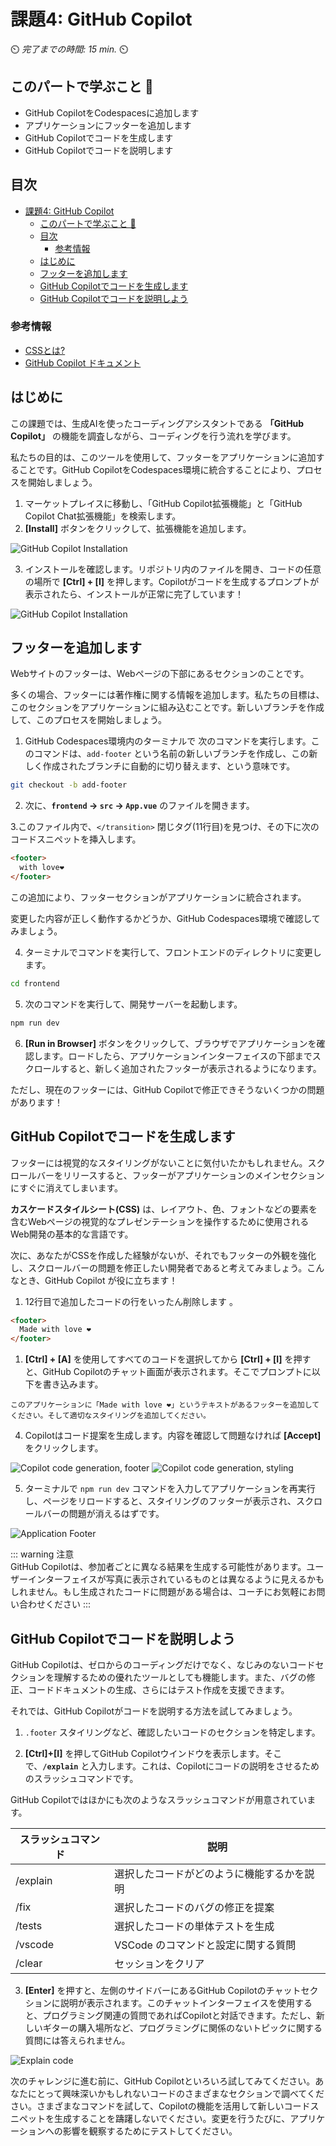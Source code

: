 # 課題4: GitHub Copilot 

⏲️ _完了までの時間: 15 min._ ⏲️

## このパートで学ぶこと 🎯

- GitHub CopilotをCodespacesに追加します
- アプリケーションにフッターを追加します
- GitHub Copilotでコードを生成します
- GitHub Copilotでコードを説明します

## 目次
- [課題4: GitHub Copilot](#課題4-github-copilot)
  - [このパートで学ぶこと 🎯](#このパートで学ぶこと-)
  - [目次](#目次)
    - [参考情報](#参考情報)
  - [はじめに](#はじめに)
  - [フッターを追加します](#フッターを追加します)
  - [GitHub Copilotでコードを生成します](#github-copilotでコードを生成します)
  - [GitHub Copilotでコードを説明しよう](#github-copilotでコードを説明しよう)

### 参考情報

- [CSSとは?](https://developer.mozilla.org/en-US/docs/Web/CSS)
- [GitHub Copilot ドキュメント](https://docs.github.com/en/copilot)


## はじめに

この課題では、生成AIを使ったコーディングアシスタントである **「GitHub Copilot」** の機能を調査しながら、コーディングを行う流れを学びます。

私たちの目的は、このツールを使用して、フッターをアプリケーションに追加することです。GitHub CopilotをCodespaces環境に統合することにより、プロセスを開始しましょう。

1. マーケットプレイスに移動し、「GitHub Copilot拡張機能」と「GitHub Copilot Chat拡張機能」を検索します。
2. **[Install]** ボタンをクリックして、拡張機能を追加します。

![GitHub Copilot Installation](./images/github-copilot-installation.png)  

3. インストールを確認します。リポジトリ内のファイルを開き、コードの任意の場所で **[Ctrl] + [I]** を押します。Copilotがコードを生成するプロンプトが表示されたら、インストールが正常に完了しています！

![GitHub Copilot Installation](./images/copilot-ask.png)

## フッターを追加します

Webサイトのフッターは、Webページの下部にあるセクションのことです。

多くの場合、フッターには著作権に関する情報を追加します。私たちの目標は、このセクションをアプリケーションに組み込むことです。新しいブランチを作成して、このプロセスを開始しましょう。

1. GitHub Codespaces環境内のターミナルで 次のコマンドを実行します。このコマンドは、`add-footer` という名前の新しいブランチを作成し、この新しく作成されたブランチに自動的に切り替えます、という意味です。
   
```bash
git checkout -b add-footer
```

2. 次に、**`frontend` -> `src` -> `App.vue`** のファイルを開きます。

3.このファイル内で、`</transition>` 閉じタグ(11行目)を見つけ、その下に次のコードスニペットを挿入します。

```html
<footer>
  with love❤️
</footer>
```
この追加により、フッターセクションがアプリケーションに統合されます。

変更した内容が正しく動作するかどうか、GitHub Codespaces環境で確認してみましょう。

4. ターミナルでコマンドを実行して、フロントエンドのディレクトリに変更します。

```bash
cd frontend
```

5. 次のコマンドを実行して、開発サーバーを起動します。

```bash
npm run dev
```

6. **[Run in Browser]** ボタンをクリックして、ブラウザでアプリケーションを確認します。ロードしたら、アプリケーションインターフェイスの下部までスクロールすると、新しく追加されたフッターが表示されるようになります。


ただし、現在のフッターには、GitHub Copilotで修正できそうないくつかの問題があります！


## GitHub Copilotでコードを生成します


フッターには視覚的なスタイリングがないことに気付いたかもしれません。スクロールバーをリリースすると、フッターがアプリケーションのメインセクションにすぐに消えてしまいます。

**カスケードスタイルシート(CSS)** は、レイアウト、色、フォントなどの要素を含むWebページの視覚的なプレゼンテーションを操作するために使用されるWeb開発の基本的な言語です。

次に、あなたがCSSを作成した経験がないが、それでもフッターの外観を強化し、スクロールバーの問題を修正したい開発者であると考えてみましょう。こんなとき、GitHub Copilot が役に立ちます！


1. 12行目で追加したコードの行をいったん削除します 。

```html
<footer>
  Made with love ❤️
</footer>
```

1. **[Ctrl] + [A]** を使用してすべてのコードを選択してから **[Ctrl] + [I]** を押すと、GitHub Copilotのチャット画面が表示されます。そこでプロンプトに以下を書き込みます。

```
このアプリケーションに「Made with love ❤️」というテキストがあるフッターを追加してください。そして適切なスタイリングを追加してください。
```

4. Copilotはコード提案を生成します。内容を確認して問題なければ **[Accept]** をクリックします。

![Copilot code generation, footer](./images/github-copilot-add-code-1.png)
![Copilot code generation, styling](./images/github-copilot-add-code-2.png)  


5. ターミナルで `npm run dev` コマンドを入力してアプリケーションを再実行し、ページをリロードすると、スタイリングのフッターが表示され、スクロールバーの問題が消えるはずです。

![Application Footer](./images/footer-in-milligram.png)


::: warning 注意  
GitHub Copilotは、参加者ごとに異なる結果を生成する可能性があります。ユーザーインターフェイスが写真に表示されているものとは異なるように見えるかもしれません。もし生成されたコードに問題がある場合は、コーチにお気軽にお問い合わせください
:::

## GitHub Copilotでコードを説明しよう

GitHub Copilotは、ゼロからのコーディングだけでなく、なじみのないコードセクションを理解するための優れたツールとしても機能します。また、バグの修正、コードドキュメントの生成、さらにはテスト作成を支援できます。

それでは、GitHub Copilotがコードを説明する方法を試してみましょう。


1. `.footer` スタイリングなど、確認したいコードのセクションを特定します。

2. **[Ctrl]+[I]** を押してGitHub Copilotウインドウを表示します。そこで、**`/explain`** と入力します。これは、Copilotにコードの説明をさせるためのスラッシュコマンドです。
   
  GitHub Copilotではほかにも次のようなスラッシュコマンドが用意されています。

  |スラッシュコマンド|説明|
  |--|--|
  |/explain | 選択したコードがどのように機能するかを説明|
  |/fix| 選択したコードのバグの修正を提案|
  |/tests| 選択したコードの単体テストを生成|
  |/vscode| VSCode のコマンドと設定に関する質問|
  |/clear| セッションをクリア|

3. **[Enter]** を押すと、左側のサイドバーにあるGitHub Copilotのチャットセクションに説明が表示されます。このチャットインターフェイスを使用すると、プログラミング関連の質問であればCopilotと対話できます。ただし、新しいギターの購入場所など、プログラミングに関係のないトピックに関する質問には答えられません。

![Explain code](./images/github-copilot-commands.png)  


次のチャレンジに進む前に、GitHub Copilotといろいろ試してみてください。あなたにとって興味深いかもしれないコードのさまざまなセクションで調べてください。さまざまなコマンドを試して、Copilotの機能を活用して新しいコードスニペットを生成することを躊躇しないでください。変更を行うたびに、アプリケーションへの影響を観察するためにテストしてください。

